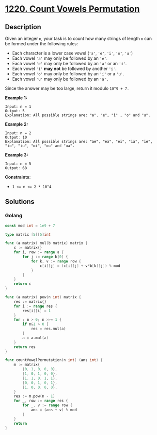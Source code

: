 # [1220. Count Vowels Permutation](https://leetcode-cn.com/problems/count-vowels-permutation/)



## Description


Given an integer `n`, your task is to count how many strings of length `n` can be formed under the following rules:

- Each character is a lower case vowel (`'a'`, `'e'`, `'i'`, `'o'`, `'u'`)
- Each vowel `'a'` may only be followed by an `'e'`.
- Each vowel `'e'` may only be followed by an `'a'` or an `'i'`.
- Each vowel `'i'` **may not** be followed by another `'i'`.
- Each vowel `'o'` may only be followed by an `'i'` or a `'u'`.
- Each vowel `'u'` may only be followed by an `'a'.`

Since the answer may be too large, return it modulo `10^9 + 7.`

 

**Example 1:**

```
Input: n = 1
Output: 5
Explanation: All possible strings are: "a", "e", "i" , "o" and "u".
```

**Example 2:**

```
Input: n = 2
Output: 10
Explanation: All possible strings are: "ae", "ea", "ei", "ia", "ie", "io", "iu", "oi", "ou" and "ua".
```

**Example 3:** 

```
Input: n = 5
Output: 68
```

 

**Constraints:**

- `1 <= n <= 2 * 10^4`



## Solutions

<!-- tabs:start -->

### **Golang**

```go
const mod int = 1e9 + 7

type matrix [5][5]int

func (a matrix) mul(b matrix) matrix {
    c := matrix{}
    for i, row := range a {
        for j := range b[0] {
            for k, v := range row {
                c[i][j] = (c[i][j] + v*b[k][j]) % mod
            }
        }
    }
    return c
}

func (a matrix) pow(n int) matrix {
    res := matrix{}
    for i := range res {
        res[i][i] = 1
    }
    for ; n > 0; n >>= 1 {
        if n&1 > 0 {
            res = res.mul(a)
        }
        a = a.mul(a)
    }
    return res
}

func countVowelPermutation(n int) (ans int) {
    m := matrix{
        {0, 1, 0, 0, 0},
        {1, 0, 1, 0, 0},
        {1, 1, 0, 1, 1},
        {0, 0, 1, 0, 1},
        {1, 0, 0, 0, 0},
    }
    res := m.pow(n - 1)
    for _, row := range res {
        for _, v := range row {
            ans = (ans + v) % mod
        }
    }
    return
}
```

<!-- tabs:end -->
